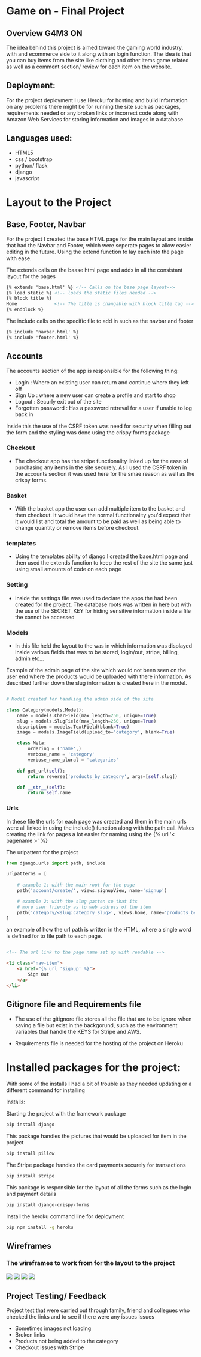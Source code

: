 # Game on - Final Project

## Overview G4M3 ON
The idea behind this project is aimed toward the gaming world industry, 
with and ecommerce side to it along with an login function. The idea is 
that you can buy items from the site like clothing and other items game
related as well as a comment section/ review for each item on the website.

## Deployment:

For the project deployment I use Heroku for hosting and build information on any problems there might be for running the site such as packages, requirements needed or any broken links or incorrect code along with Amazon Web Services for storing information and images in a database

## Languages used:
- HTML5
- css / bootstrap
- python/ flask
- django
- javascript 

# Layout to the Project
## Base, Footer, Navbar
For the project I created the base HTML page for the main layout and inside that had the Navbar and Footer, which were seperate pages to allow easier editing in the future. Using the extend function to lay each into the page with ease.

The extends calls on the baase html page and adds in all the consistant layout for the pages
```html
{% extends 'base.html' %} <!-- Calls on the base page layout-->
{% load static %} <!-- loads the static files needed -->
{% block title %}
Home              <!-- The title is changable with block title tag -->
{% endblock %}
```
The include calls on the specific file to add in such as the navbar and footer
```html
{% include 'navbar.html' %}
{% include 'footer.html' %}
```

## Accounts

The accounts section of the app is responsible for the following thing:
- Login : Where an existing user can return and continue where they left off
- Sign Up : where a new user can create a profile and start to shop
- Logout : Securly exit out of the site 
- Forgotten password : Has a password retreval for a user if unable to log back in 

Inside this the use of the CSRF token was need for security when filling out the form and the styling was done using the crispy forms package

### Checkout
- The checkout app has the stripe functionality linked up for the ease of purchasing any items in the site securely. As I used the CSRF token in the accounts section it was used here for the smae reason as well as the crispy forms.

### Basket
- With the basket app the user can add multiple item to the basket and then checkout. It would have the normal functionality you'd expect that it would list and total the amount to be paid as well as being able to change quantity or remove items before checkout. 

### templates
- Using the templates ability of django I created the base.html page and
then used the extends function to keep the rest of the site the same just using 
small amounts of code on each page

### Setting

- inside the settings file was used to declare the apps the had been created for the project. The database roots was written in here but with the use of the SECRET_KEY for hiding sensitive information inside a file the cannot be accessed

### Models
- In this file held the layout to the was in which information was displayed inside various fields that was to be stored, login/out, stripe, billing, admin etc...

Example of the admin page of the site which would not been seen on the user end where the products would be uploaded with there information. As described further down the slug information is created here in the model.

```python

# Model created for handling the admin side of the site

class Category(models.Model):
    name = models.CharField(max_length=250, unique=True)
    slug = models.SlugField(max_length=250, unique=True)
    description = models.TextField(blank=True)
    image = models.ImageField(upload_to='category', blank=True)

    class Meta:
        ordering = ('name',)
        verbose_name = 'category'
        verbose_name_plural = 'categories'

    def get_url(self):
        return reverse('products_by_category', args=[self.slug])

    def __str__(self):
        return self.name

```

### Urls
In these file the urls for each page was created and them in the main urls were 
all linked in using the include() function along with the path call. Makes creating the link for pages a
lot easier for naming using the {% url '< pagename >' %}

The urlpattern for the project
```python
from django.urls import path, include

urlpatterns = [
    
    # example 1: with the main root for the page
    path('account/create/', views.signupView, name='signup')

    # example 2: with the slug patten so that its
    # more user friendly as to web address of the item
    path('category/<slug:category_slug>', views.home, name='products_by_category')
]
```
an example of how the url path is written in the HTML, 
where a single word is defined for to file path to each page.
```html

<!-- The url link to the page name set up with readable -->

<li class="nav-item">
    <a href="{% url 'signup' %}">
        Sign Out 
    </a>
</li>
```

## Gitignore file and Requirements file

- The use of the gitignore file stores all the file that are to be ignore when saving a file but exist in the backgorund, such as the environment variables that handle the KEYS for Stripe and AWS.

- Requirements file is needed for the hosting of the project on Heroku

# Installed packages for the project:
With some of the installs I had a bit of trouble as they needed updating or a different command for installing


Installs:

Starting the project with the framework package
```bash
pip install django
```
This package handles the pictures that would be uploaded for item in the project
```bash
pip install pillow
```
The Stripe package handles the card payments securely for transactions
```bash
pip install stripe
```
This package is responsible for the layout of all the forms such as the login and payment details
```bash
pip install django-crispy-forms
```
Install the heroku command line for deployment
```bash
pip npm install -g heroku 
```

## Wireframes

### The wireframes to work from for the layout to the project
![](static/images/wireframe.jpg)
![](static/images/wireframe2.jpg)
![](static/images/wireframe3.jpg)
![](static/images/wireframe4.jpg)

## Project Testing/ Feedback

Project test that were carried out through family, friend and collegues who checked the links and to see if there were any issues
Issues 
- Sometimes images not loading
- Broken links
- Products not being added to the category
- Checkout issues with Stripe

